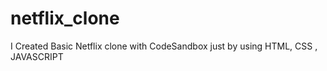 # netflix_clone
I Created Basic Netflix clone with CodeSandbox just by using HTML, CSS , JAVASCRIPT 
